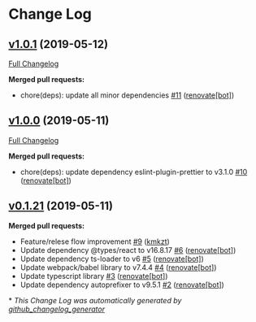 # Change Log

## [v1.0.1](https://github.com/kmkzt/svg-drawing/tree/v1.0.1) (2019-05-12)
[Full Changelog](https://github.com/kmkzt/svg-drawing/compare/v1.0.0...v1.0.1)

**Merged pull requests:**

- chore\(deps\): update all minor dependencies [\#11](https://github.com/kmkzt/svg-drawing/pull/11) ([renovate[bot]](https://github.com/apps/renovate))

## [v1.0.0](https://github.com/kmkzt/svg-drawing/tree/v1.0.0) (2019-05-11)
[Full Changelog](https://github.com/kmkzt/svg-drawing/compare/v0.1.21...v1.0.0)

**Merged pull requests:**

- chore\(deps\): update dependency eslint-plugin-prettier to v3.1.0 [\#10](https://github.com/kmkzt/svg-drawing/pull/10) ([renovate[bot]](https://github.com/apps/renovate))

## [v0.1.21](https://github.com/kmkzt/svg-drawing/tree/v0.1.21) (2019-05-11)
**Merged pull requests:**

- Feature/relese flow improvement [\#9](https://github.com/kmkzt/svg-drawing/pull/9) ([kmkzt](https://github.com/kmkzt))
- Update dependency @types/react to v16.8.17 [\#6](https://github.com/kmkzt/svg-drawing/pull/6) ([renovate[bot]](https://github.com/apps/renovate))
- Update dependency ts-loader to v6 [\#5](https://github.com/kmkzt/svg-drawing/pull/5) ([renovate[bot]](https://github.com/apps/renovate))
- Update webpack/babel library to v7.4.4 [\#4](https://github.com/kmkzt/svg-drawing/pull/4) ([renovate[bot]](https://github.com/apps/renovate))
- Update typescript library [\#3](https://github.com/kmkzt/svg-drawing/pull/3) ([renovate[bot]](https://github.com/apps/renovate))
- Update dependency autoprefixer to v9.5.1 [\#2](https://github.com/kmkzt/svg-drawing/pull/2) ([renovate[bot]](https://github.com/apps/renovate))



\* *This Change Log was automatically generated by [github_changelog_generator](https://github.com/skywinder/Github-Changelog-Generator)*